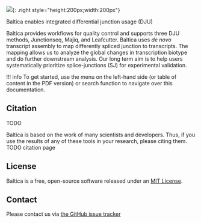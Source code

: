 ![](https://gist.githubusercontent.com/tbrittoborges/3c86ffbaa62e671771f443c65cb04fdc/raw/7ae0ea4a76e8f5464139ef34164c67de7a297ce8/baltica_logo.png){: .right style="height:200px;width:200px"}

Baltica enables integrated differential junction usage (DJU)

Baltica provides workflows for quality control and supports three DJU methods, Junctionseq, Majiq, and Leafcutter. Baltica uses _de novo_ transcript assembly to map differently spliced junction to transcripts. The mapping allows us to analyze the global changes in transcription biotype and do further downstream analysis. Our long term aim is to help users systematically prioritize splice-junctions (SJ) for experimental validation.


!!! info
    To get started, use the menu on the left-hand side (or table of content in the PDF version) or search function to navigate over this documentation. 



  
## Citation
TODO

Baltica is based on the work of many scientists and developers. Thus, if you use the results of any of these tools in your research, please citing them. TODO citation page

## License
Baltica is a free, open-source software released under an [MIT License](https://github.com/dieterich-lab/Baltica/blob/master/LICENSE).

## Contact
Please contact us via [the GitHub issue tracker](https://github.com/dieterich-lab/Baltica/issues)